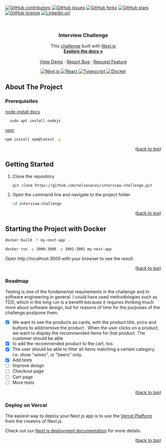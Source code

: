 <div id="top"></div>

[![GitHub contributors](https://img.shields.io/github/contributors/nelsonacos/interview-challenge.svg?style=for-the-badge)](https://github.com/nelsonacos/online-liqueurs-shop/graphs/contributors)
[![GitHub issues](https://img.shields.io/github/issues/nelsonacos/interview-challenge?style=for-the-badge)](https://github.com/nelsonacos/online-liqueurs-shop/issues)
[![GitHub forks](https://img.shields.io/github/forks/nelsonacos/interview-challenge?style=for-the-badge)](https://github.com/nelsonacos/online-liqueurs-shop/network)
[![GitHub stars](https://img.shields.io/github/stars/nelsonacos/interview-challenge?style=for-the-badge)](https://github.com/nelsonacos/online-liqueurs-shop/stargazers)
[![GitHub license](https://img.shields.io/github/license/nelsonacos/interview-challenge?style=for-the-badge)](https://github.com/nelsonacos/online-liqueurs-shop/blob/main/LICENSE)
[![Linkedin url](https://img.shields.io/badge/-LinkedIn-black.svg?color=%23555555&logo=linkedin&style=for-the-badge)](https://www.linkedin.com/in/nelchar/)

<br />
<div align="center">

  <h3 align="center">Interview Challenge</h3>

  <p align="center">
    This <a href="https://github.com/ZXVentures/ar-sec-coding-challenge/blob/main/front-end.md">challenge</a> built with <a href="https://nextjs.org/">Next.js</a>
    <br />
    <a href="#top"><strong>Explore the docs »</strong></a>
    <br />
    <br />
    <a href="#">View Demo</a>
    ·
    <a href="https://github.com/nelsonacos/interview-challenge/issues">Report Bug</a>
    ·
    <a href="https://github.com/nelsonacos/interview-challenge/issues">Request Feature</a>
  </p>
</div>

<p align="center">
    <a href="https://github.com/nelsonacos/interview-challenge">
        <img src="https://img.shields.io/badge/next.js-black?style=for-the-badge&logo=next.js" alt="Next.js">
    </a>
    <a href="https://github.com/nelsonacos/interview-challenge">
        <img src="https://img.shields.io/badge/react-black?style=for-the-badge&logo=react" alt="React">
    </a>
    <a href="https://github.com/nelsonacos/interview-challenge">
        <img src="https://img.shields.io/badge/typescript-black?style=for-the-badge&logo=typescript" alt="Typescript">
    </a>
    <a href="https://github.com/nelsonacos/interview-challenges">
        <img src="https://img.shields.io/badge/docker-black?style=for-the-badge&logo=docker" alt="Docker">
    </a>
</p>

## About The Project

### Prerequisites

[node install docs](https://nodejs.org/es/download/package-manager/)

```sh
  sudo apt install nodejs
```

[npm](https://www.npmjs.com/package/npm-install)

```sh
npm install npm@latest -g
```

<p align="right">(<a href="#top">back to top</a>)</p>

## Getting Started

1. Clone the repository

    ```sh
    git clone https://github.com/nelsonacos/interview-challenge.git
    ```

2. Open the command line and navigate to the project folder

    ```sh
    cd interview-challenge
    ```
<p align="right">(<a href="#top">back to top</a>)</p>

## Starting the Project with Docker

```sh
docker build -t my-next-app .
```

```sh
docker run -p 3000:3000 -p 3001:3001 my-next-app
```
Open http://localhost:3000 with your browser to see the result.

<p align="right">(<a href="#top">back to top</a>)</p>

### Roadmap

Testing is one of the fundamental requirements in the challenge and in software engineering in general. I could have used methodologies such as TDD, which in the long run is a benefit because it requires thinking much more about software design, but for reasons of time for the purposes of the challenge postpone them.

- [x] We want to see the products as cards, with the product title, price and buttons to add/remove the product .
When the user clicks on a product, we want to display the recommended items for that product. The customer should be able 
- [x] to add the recommended product to the cart, too.
- [x] The user should be able to filter all items matching a certain category. I.e. show "wines", or "beers" only.
- [x] Add tests
- [ ] Improve design
- [ ] Checkout page
- [ ] Cart page
- [ ] More tests 
 
<p align="right">(<a href="#top">back to top</a>)</p>

### Deploy on Vercel

The easiest way to deploy your Next.js app is to use the [Vercel Platform](https://vercel.com/new?utm_medium=default-template&filter=next.js&utm_source=create-next-app&utm_campaign=create-next-app-readme) from the creators of Next.js.

Check out our [Next.js deployment documentation](https://nextjs.org/docs/deployment) for more details.

<p align="right">(<a href="#top">back to top</a>)</p>